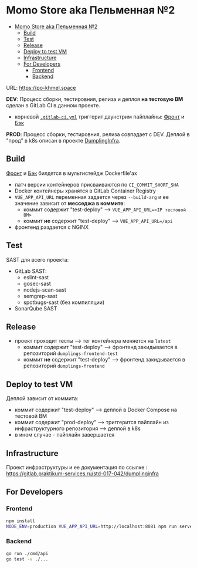 # Momo Store aka Пельменная №2

<!-- <img width="900" alt="image" src="https://user-images.githubusercontent.com/9394918/167876466-2c530828-d658-4efe-9064-825626cc6db5.png"> -->

- [Momo Store aka Пельменная №2](#momo-store-aka-пельменная-2)
  - [Build](#build)
  - [Test](#test)
  - [Release](#release)
  - [Deploy to test VM](#deploy-to-test-vm)
  - [Infrastructure](#infrastructure)
  - [For Developers](#for-developers)
    - [Frontend](#frontend)
    - [Backend](#backend)

URL: https://po-khmel.space

**DEV**: Процесс сборки, тестировния, релиза и деплоя **на тестовую ВМ** сделан в GitLab CI в данном проекте.
- корневой [`.gitlab-ci.yml`](./.gitlab-ci.yml) триггерит даунстрим пайплайны: [Фронт](./frontend/.gitlab-ci.yml) и [Бэк](./backend/.gitlab-ci.yml) 


**PROD**: Процесс сборки, тестировния, релиза совпадает с DEV. Деплой в "прод" в k8s описан в проекте [DumplingInfra](https://gitlab.praktikum-services.ru/std-017-042/dumplinginfra).

## Build

[Фронт](./frontend/Dockerfile) и [Бэк](./backend/Dockerfile) билдятся в мультистейдж Dockerfile'ах
- патч версии контейнеров присваиваются по `CI_COMMIT_SHORT_SHA`
- Docker контейнеры хранятся в GitLab Container Registry
- `VUE_APP_API_URL` переменная задается через `--build-arg` и ее значение зависит от **месседжа в коммите**: 
  - коммит содержит "test-deploy" --> `VUE_APP_API_URL=<IP тестовой ВМ>`   
  - коммит **не** содержит "test-deploy" -->  `VUE_APP_API_URL=/api`  
- фронтенд раздается с NGINX

## Test
SAST для всего проекта:
- GitLab SAST:
  - eslint-sast
  - gosec-sast
  - nodejs-scan-sast
  - semgrep-sast
  - spotbugs-sast (без компиляции)
- SonarQube SAST

## Release
- проект проходит тесты --> тег контейнера меняется на `latest`
  - коммит содержит "test-deploy" --> фронтенд закидывается в репозиторий `dumplings-frontend-test`
  - коммит **не** содержит "test-deploy" --> фронтенд закидывается в репозиторий `dumplings-frontend`


## Deploy to test VM
Деплой зависит от коммита:
- коммит содержит "test-deploy" --> деплой в Docker Compose на тестовой ВМ 
- коммит содержит "prod-deploy" --> триггерится пайплайн из инфраструктурного репозитория --> деплой в k8s
- в ином случае - пайплайн завершается

## Infrastructure

Проект инфраструктуры и ее документация по ссылке : https://gitlab.praktikum-services.ru/std-017-042/dumplinginfra


## For Developers
### Frontend

```bash
npm install
NODE_ENV=production VUE_APP_API_URL=http://localhost:8081 npm run serve
```

### Backend

```bash
go run ./cmd/api
go test -v ./... 
```
